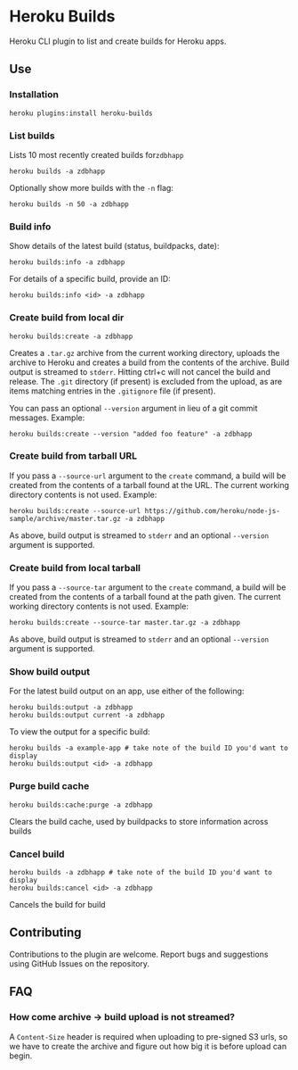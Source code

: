 # Heroku Builds

Heroku CLI plugin to list and create builds for Heroku apps.

## Use

### Installation

    heroku plugins:install heroku-builds

### List builds

Lists 10 most recently created builds for`zdbhapp`

    heroku builds -a zdbhapp

Optionally show more builds with the `-n` flag:

    heroku builds -n 50 -a zdbhapp

### Build info

Show details of the latest build (status, buildpacks, date):

    heroku builds:info -a zdbhapp

For details of a specific build, provide an ID:

    heroku builds:info <id> -a zdbhapp

### Create build from local dir

    heroku builds:create -a zdbhapp

Creates a `.tar.gz` archive from the current working directory, uploads the archive to Heroku and creates a build from the contents of the archive. Build output is streamed to `stderr`. Hitting ctrl+c will not cancel the build and release. The `.git` directory (if present) is excluded from the upload, as are items matching entries in the `.gitignore` file (if present).

You can pass an optional `--version` argument in lieu of a git commit messages. Example:

    heroku builds:create --version "added foo feature" -a zdbhapp

### Create build from tarball URL

If you pass a `--source-url` argument to the `create` command, a build will be created from the contents of a tarball found at the URL. The current working directory contents is not used. Example:

    heroku builds:create --source-url https://github.com/heroku/node-js-sample/archive/master.tar.gz -a zdbhapp

As above, build output is streamed to `stderr` and an optional `--version` argument is supported.

### Create build from local tarball

If you pass a `--source-tar` argument to the `create` command, a build will be created from the contents of a tarball found at the path given. The current working directory contents is not used. Example:

    heroku builds:create --source-tar master.tar.gz -a zdbhapp

As above, build output is streamed to `stderr` and an optional `--version` argument is supported.

### Show build output

For the latest build output on an app, use either of the following:

    heroku builds:output -a zdbhapp
    heroku builds:output current -a zdbhapp

To view the output for a specific build:

    heroku builds -a example-app # take note of the build ID you'd want to display
    heroku builds:output <id> -a zdbhapp

### Purge build cache

    heroku builds:cache:purge -a zdbhapp

Clears the build cache, used by buildpacks to store information across builds

### Cancel build

    heroku builds -a zdbhapp # take note of the build ID you'd want to display
    heroku builds:cancel <id> -a zdbhapp

Cancels the build for build <id>

## Contributing

Contributions to the plugin are welcome. Report bugs and suggestions using GitHub Issues on the repository.

## FAQ

### How come archive -> build upload is not streamed?

A `Content-Size` header is required when uploading to pre-signed S3 urls, so we have to create the archive and figure out how big it is before upload can begin.
